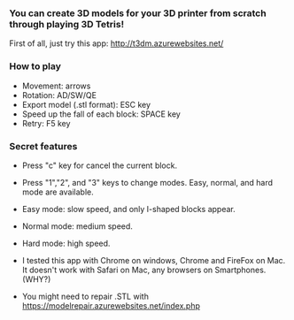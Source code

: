 ### You can create 3D models for your 3D printer from scratch through playing 3D Tetris! ###

First of all, just try this app:
http://t3dm.azurewebsites.net/

### How to play ###
* Movement: arrows
* Rotation: AD/SW/QE
* Export model (.stl format): ESC key
* Speed up the fall of each block: SPACE key
* Retry: F5 key

### Secret features ###
* Press "c" key for cancel the current block.
* Press "1","2", and "3" keys to change modes. Easy, normal, and hard mode are available.
 * Easy mode: slow speed, and only I-shaped blocks appear.
 * Normal mode: medium speed.
 * Hard mode: high speed. 

* I tested this app with Chrome on windows, Chrome and FireFox on Mac. It doesn't work with Safari on Mac, any browsers on Smartphones. (WHY?)
* You might need to repair .STL with https://modelrepair.azurewebsites.net/index.php

